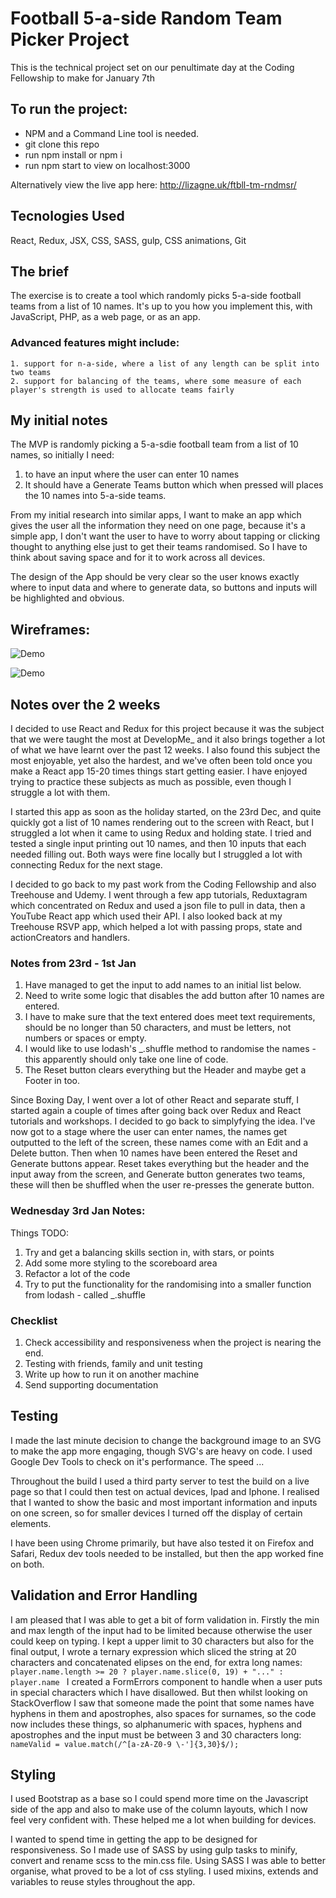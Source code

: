 # Football 5-a-side Random Team Picker Project
This is the technical project set on our penultimate day at the Coding Fellowship to make for January 7th

## To run the project:
* NPM and a Command Line tool is needed.
* git clone this repo
* run npm install or npm i
* run npm start to view on localhost:3000

Alternatively view the live app here: http://lizagne.uk/ftbll-tm-rndmsr/

## Tecnologies Used
React, Redux, JSX, CSS, SASS, gulp, CSS animations, Git

## The brief
The exercise is to create a tool which randomly picks 5-a-side football teams from a list of 10 names.
It's up to you how you implement this, with JavaScript, PHP, as a web page, or as an app.

### Advanced features might include:
    1. support for n-a-side, where a list of any length can be split into two teams
    2. support for balancing of the teams, where some measure of each player's strength is used to allocate teams fairly

## My initial notes
The MVP is randomly picking a 5-a-sdie football team from a list of 10 names, so initially I need:
1. to have an input where the user can enter 10 names
2. It should have a Generate Teams button which when pressed will places the 10 names into 5-a-side teams.

From my initial research into similar apps, I want to make an app which gives the user all the information they need on one page, because it's a simple app, I don't want the user to have to worry about tapping or clicking thought to anything else just to get their teams randomised. So I have to think about saving space and for it to work across all devices.

The design of the App should be very clear so the user knows exactly where to input data and where to generate data, so buttons and inputs will be highlighted and obvious.

## Wireframes:
![Demo](https://user-images.githubusercontent.com/26763021/34521518-f97e4088-f085-11e7-937b-10b21d12942a.png)

![Demo](https://user-images.githubusercontent.com/26763021/34521517-f962918a-f085-11e7-9778-cb628c70ce69.png)

## Notes over the 2 weeks
I decided to use React and Redux for this project because it was the subject that we were taught the most at DevelopMe_ and it also brings together a lot of what we have learnt over the past 12 weeks. I also found this subject the most enjoyable, yet also the hardest, and we've often been told once you make a React app 15-20 times things start getting easier. I have enjoyed trying to practice these subjects as much as possible, even though I struggle a lot with them.

I started this app as soon as the holiday started, on the 23rd Dec, and quite quickly got a list of 10 names rendering out to the screen with React, but I struggled a lot when it came to using Redux and holding state. I tried and tested a single input printing out 10 names, and then 10 inputs that each needed filling out. Both ways were fine locally but I struggled a lot with connecting Redux for the next stage.

I decided to go back to my past work from the Coding Fellowship and also Treehouse and Udemy. I went through a few app tutorials, Reduxtagram which concentrated on Redux and used a json file to pull in data, then a YouTube React app which used their API. I also looked back at my Treehouse RSVP app, which helped a lot with passing props, state and actionCreators and handlers.

### Notes from 23rd - 1st Jan
1. Have managed to get the input to add names to an initial list below.
2. Need to write some logic that disables the add button after 10 names are entered.
3. I have to make sure that the text entered does meet text requirements, should be no longer than 50 characters, and must be letters, not numbers or spaces or empty.
4. I would like to use lodash's _.shuffle method to randomise the names - this apparently should only take one line of code.
5. The Reset button clears everything but the Header and maybe get a Footer in too.

Since Boxing Day, I went over a lot of other React and separate stuff, I started again a couple of times after going back over Redux and React tutorials and workshops. I decided to go back to simplyfying the idea. I've now got to a stage where the user can enter names, the names get outputted to the left of the screen, these names come with an Edit and a Delete button. Then when 10 names have been entered the Reset and Generate buttons appear. Reset takes everything but the header and the input away from the screen, and Generate button generates two teams, these will then be shuffled when the user re-presses the generate button.

### Wednesday 3rd Jan Notes:
Things TODO:
1. Try and get a balancing skills section in, with stars, or points
2. Add some more styling to the scoreboard area
3. Refactor a lot of the code
5. Try to put the functionality for the randomising into a smaller function from lodash - called _.shuffle

### Checklist
1. Check accessibility and responsiveness when the project is nearing the end.
2. Testing with friends, family and unit testing
3. Write up how to run it on another machine
4. Send supporting documentation

## Testing
I made the last minute decision to change the background image to an SVG to make the app more engaging, though SVG's are heavy on code. I used Google Dev Tools to check on it's performance. The speed ...

Throughout the build I used a third party server to test the build on a live page so that I could then test on actual devices, Ipad and Iphone. I realised that I wanted to show the basic and most important information and inputs on one screen, so for smaller devices I turned off the display of certain elements.

I have been using Chrome primarily, but have also tested it on Firefox and Safari, Redux dev tools needed to be installed, but then the app worked fine on both.

## Validation and Error Handling
I am pleased that I was able to get a bit of form validation in. Firstly the min and max length of the input had to be limited because otherwise the user could keep on typing. I kept a upper limit to 30 characters but also for the final output, I wrote a ternary expression which sliced the string at 20 characters and concatenated elipses on the end, for extra long names:
``
player.name.length >= 20 ? player.name.slice(0, 19) + "..." : player.name 
``
I created a FormErrors component to handle when a user puts in special characters which I have disallowed. But then whilst looking on StackOverflow I saw that someone made the point that some names have hyphens in them and apostrophes, also spaces for surnames, so the code now includes these things, so alphanumeric with spaces, hyphens and apostrophes and the input must be between 3 and 30 characters long:
``
nameValid = value.match(/^[a-zA-Z0-9 \-']{3,30}$/);
``

## Styling
I used Bootstrap as a base so I could spend more time on the Javascript side of the app and also to make use of the column layouts, which I now feel very confident with. These helped me a lot when building for devices.

I wanted to spend time in getting the app to be designed for responsiveness. So I made use of SASS by using gulp tasks to minify, convert and rename scss to the min.css file. Using SASS I was able to better organise, what proved to be a lot of css styling. I used mixins, extends and variables to reuse styles throughout the app.

